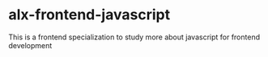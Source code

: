 # alx-frontend-javascript
This is a frontend specialization to study more about javascript for frontend development
